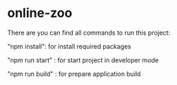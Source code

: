 # online-zoo
There are you can find all commands to run this project:

"npm install": for install required packages 

"npm run start" : for start project in developer mode

"npm run build" : for prepare application build
